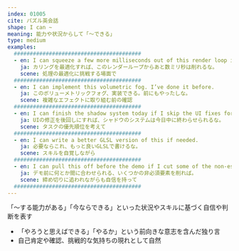 ```yaml
---
index: 01005
cite: パズル英会話
shape: I can ~
meaning: 能力や状況からして「〜できる」
type: medium
examples:
  ########################################
  - en: I can squeeze a few more milliseconds out of this render loop if I optimize the culling.
    ja: カリングを最適化すれば、このレンダーループからあと数ミリ秒は削れるな。
    scene: 処理の最適化に挑戦する場面で
  ########################################
  - en: I can implement this volumetric fog. I’ve done it before.
    ja: このボリューメトリックフォグ、実装できる。前にもやったしな。
    scene: 複雑なエフェクトに取り組む前の確認
  ########################################
  - en: I can finish the shadow system today if I skip the UI fixes for now.
    ja: UIの修正を後回しにすれば、シャドウのシステムは今日中に終わらせられるな。
    scene: タスクの優先順位を考えて
  ########################################
  - en: I can write a better GLSL version of this if needed.
    ja: 必要ならこれ、もっと良いGLSLで書けるな。
    scene: スキルを自覚しながら
  ########################################
  - en: I can pull this off before the demo if I cut some of the non-essentials.
    ja: デモ前に何とか間に合わせられる、いくつかの非必須要素を削れば。
    scene: 締め切りに追われながらも自信を持って
  ########################################
---
```


「〜する能力がある」「今ならできる」といった状況やスキルに基づく自信や判断を表す

- 「やろうと思えばできる」「やるか」という前向きな意志を含んだ独り言
- 自己肯定や確認、挑戦的な気持ちの現れとして自然
